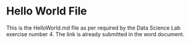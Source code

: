# Hello World File

This is the HelloWorld.md file as per required by the Data Science Lab exercise number 4.
The link is already submitted in the word document.
